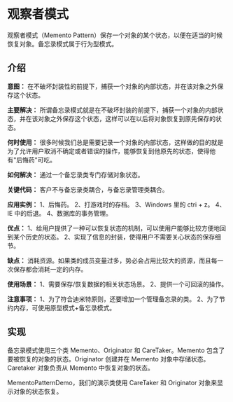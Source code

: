 # 观察者模式
观察者模式（Memento Pattern）保存一个对象的某个状态，以便在适当的时候恢复对象。备忘录模式属于行为型模式。

## 介绍
__意图：__ 在不破坏封装性的前提下，捕获一个对象的内部状态，并在该对象之外保存这个状态。

__主要解决：__ 所谓备忘录模式就是在不破坏封装的前提下，捕获一个对象的内部状态，并在该对象之外保存这个状态，这样可以在以后将对象恢复到原先保存的状态。

__何时使用：__ 很多时候我们总是需要记录一个对象的内部状态，这样做的目的就是为了允许用户取消不确定或者错误的操作，能够恢复到他原先的状态，使得他有"后悔药"可吃。

__如何解决：__ 通过一个备忘录类专门存储对象状态。

__关键代码：__ 客户不与备忘录类耦合，与备忘录管理类耦合。

__应用实例：__ 1、后悔药。 2、打游戏时的存档。 3、Windows 里的 ctri + z。 4、IE 中的后退。 4、数据库的事务管理。

__优点：__ 1、给用户提供了一种可以恢复状态的机制，可以使用户能够比较方便地回到某个历史的状态。 2、实现了信息的封装，使得用户不需要关心状态的保存细节。

__缺点：__ 消耗资源。如果类的成员变量过多，势必会占用比较大的资源，而且每一次保存都会消耗一定的内存。

__使用场景：__ 1、需要保存/恢复数据的相关状态场景。 2、提供一个可回滚的操作。

__注意事项：__ 1、为了符合迪米特原则，还要增加一个管理备忘录的类。 2、为了节约内存，可使用原型模式+备忘录模式。

## 实现
备忘录模式使用三个类 Memento、Originator 和 CareTaker。Memento 包含了要被恢复的对象的状态。Originator 创建并在 Memento 对象中存储状态。Caretaker 对象负责从 Memento 中恢复对象的状态。

MementoPatternDemo，我们的演示类使用 CareTaker 和 Originator 对象来显示对象的状态恢复。
